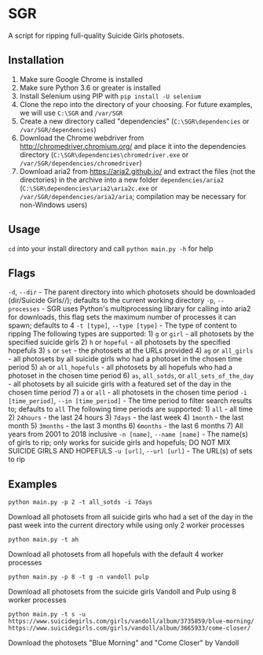 # SGR
A script for ripping full-quality Suicide Girls photosets.

## Installation
1) Make sure Google Chrome is installed
2) Make sure Python 3.6 or greater is installed
3) Install Selenium using PIP with `pip install -U selenium`
4) Clone the repo into the directory of your choosing. For future examples, we will use `C:\SGR` and `/var/SGR`
5) Create a new directory called "dependencies" (`C:\SGR\dependencies` or `/var/SGR/dependencies`)
6) Download the Chrome webdriver from http://chromedriver.chromium.org/ and place it into the dependencies directory (`C:\SGR\dependencies\chromedriver.exe` or `/var/SGR/dependencies/chromedriver`)
7) Download aria2 from https://aria2.github.io/ and extract the files (not the directories) in the archive into a new folder `dependencies/aria2` (`C:\SGR\dependencies\aria2\aria2c.exe` or `/var/SGR/dependencies/aria2/aria`; compilation may be necessary for non-Windows users)

## Usage
`cd` into your install directory and call `python main.py -h` for help

## Flags
`-d`, `--dir` - The parent directory into which photosets should be downloaded (dir/Suicide Girls/<girl>/<set>); defaults to the current working directory
`-p`, `--processes` - SGR uses Python's multiprocessing library for calling into aria2 for downloads, this flag sets the maximum number of processes it can spawn; defaults to 4
`-t [type]`, `--type [type]` - The type of content to ripping
    The following types are supported:
	1) `g` or `girl` - all photosets by the specified suicide girls
	2) `h` or `hopeful` - all photosets by the specified hopefuls
	3) `s` or `set` - the photosets at the URLs provided
	4) `ag` or `all_girls` - all photosets by all suicide girls who had a photoset in the chosen time period
	5) `ah` or `all_hopefuls` - all photosets by all hopefuls who had a photoset in the chosen time period
	6) `as`, `all_sotds`, or `all_sets_of_the_day` - all photosets by all suicide girls with a featured set of the day in the chosen time period
	7) `a` or `all` - all photosets in the chosen time period
`-i [time_period]`, `--in [time_period]` - The time period to filter search results to; defaults to `all`
    The following time periods are supported:
	1) `all` - all time
	2) `24hours` - the last 24 hours
	3) `7days` - the last week
	4) `1month` - the last month
	5) `3months` - the last 3 months
	6) `6months` - the last 6 months
	7) All years from 2001 to 2018 inclusive
`-n [name]`, `--name [name]` - The name(s) of girls to rip; only works for suicide girls and hopefuls; DO NOT MIX SUICIDE GIRLS AND HOPEFULS
`-u [url]`, `--url [url]` - The URL(s) of sets to rip

## Examples
```
python main.py -p 2 -t all_sotds -i 7days
```
Download all photosets from all suicide girls who had a set of the day in the past week into the current directory while using only 2 worker processes

```
python main.py -t ah
```
Download all photosets from all hopefuls with the default 4 worker processes

```
python main.py -p 8 -t g -n vandoll pulp
```
Download all photosets from the suicide girls Vandoll and Pulp using 8 worker processes

```
python main.py -t s -u https://www.suicidegirls.com/girls/vandoll/album/3735859/blue-morning/ https://www.suicidegirls.com/girls/vandoll/album/3665933/come-closer/
```
Download the photosets "Blue Morning" and "Come Closer" by Vandoll